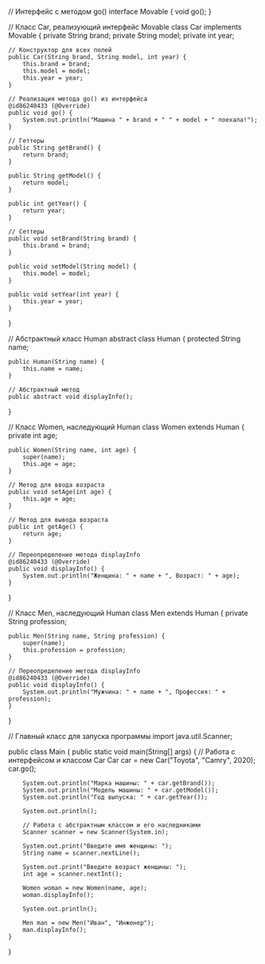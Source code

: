 // Интерфейс с методом go()
interface Movable {
    void go();
}

// Класс Car, реализующий интерфейс Movable
class Car implements Movable {
    private String brand;
    private String model;
    private int year;

    // Конструктор для всех полей
    public Car(String brand, String model, int year) {
        this.brand = brand;
        this.model = model;
        this.year = year;
    }

    // Реализация метода go() из интерфейса
    @id86240433 (@Override)
    public void go() {
        System.out.println("Машина " + brand + " " + model + " поехала!");
    }

    // Геттеры
    public String getBrand() {
        return brand;
    }

    public String getModel() {
        return model;
    }

    public int getYear() {
        return year;
    }

    // Сеттеры
    public void setBrand(String brand) {
        this.brand = brand;
    }

    public void setModel(String model) {
        this.model = model;
    }

    public void setYear(int year) {
        this.year = year;
    }
}

// Абстрактный класс Human
abstract class Human {
    protected String name;

    public Human(String name) {
        this.name = name;
    }

    // Абстрактный метод
    public abstract void displayInfo();
}

// Класс Women, наследующий Human
class Women extends Human {
    private int age;

    public Women(String name, int age) {
        super(name);
        this.age = age;
    }

    // Метод для ввода возраста
    public void setAge(int age) {
        this.age = age;
    }

    // Метод для вывода возраста
    public int getAge() {
        return age;
    }

    // Переопределение метода displayInfo
    @id86240433 (@Override)
    public void displayInfo() {
        System.out.println("Женщина: " + name + ", Возраст: " + age);
    }
}

// Класс Men, наследующий Human
class Men extends Human {
    private String profession;

    public Men(String name, String profession) {
        super(name);
        this.profession = profession;
    }

    // Переопределение метода displayInfo
    @id86240433 (@Override)
    public void displayInfo() {
        System.out.println("Мужчина: " + name + ", Профессия: " + profession);
    }
}

// Главный класс для запуска программы
import java.util.Scanner;

public class Main {
    public static void main(String[] args) {
        // Работа с интерфейсом и классом Car
        Car car = new Car("Toyota", "Camry", 2020);
        car.go();

        System.out.println("Марка машины: " + car.getBrand());
        System.out.println("Модель машины: " + car.getModel());
        System.out.println("Год выпуска: " + car.getYear());

        System.out.println();

        // Работа с абстрактным классом и его наследниками
        Scanner scanner = new Scanner(System.in);

        System.out.print("Введите имя женщины: ");
        String name = scanner.nextLine();

        System.out.print("Введите возраст женщины: ");
        int age = scanner.nextInt();

        Women woman = new Women(name, age);
        woman.displayInfo();

        System.out.println();

        Men man = new Men("Иван", "Инженер");
        man.displayInfo();
    }
}
